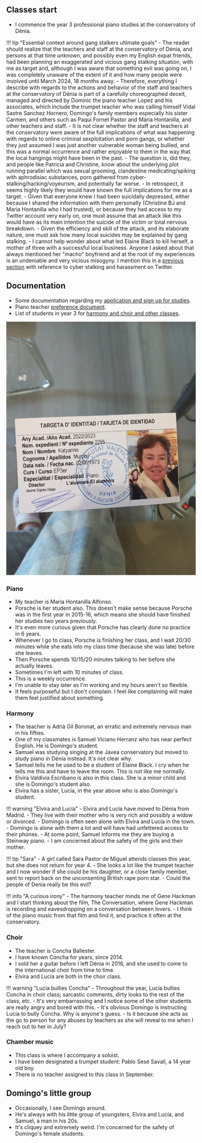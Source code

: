 ## Classes start

- I commence the year 3 professional piano studies at the conservatory of Dénia.

!!! tip "Essential context around gang stalkers ultimate goals"
    - The reader should realize that the teachers and staff at the conservatory of Dénia, and persons at that time unknown, and possibly even my English expat friends, had been planning an exaggerated and vicious gang stalking situation, with me as target and, although I was aware that something evil was going on, I was completely unaware of the extent of it and how many people were involved until March 2024, 18 months away.
    - Therefore, everything I describe with regards to the actions and behavior of the staff and teachers at the conservatory of Dénia is part of a carefully choreographed deceit, managed and directed by Dominic the piano teacher Lopez and his associates, which include the trumpet teacher who was calling himself Vidal Sastre Sanchez Hornero, Domingo's family members especially his sister Carmen, and others such as Paqui Fornet Pastor and Maria Hontanilla, and other teachers and staff.
    - It is not clear whether the staff and teachers at the conservatory were aware of the full implications of what was happening with regards to online criminal sexploitation and porn gangs, or whether they just assumed I was just another vulnerable woman being bullied, and this was a normal occurrence and rather enjoyable to them in the way that the local hangings might have been in the past.
    - The question is, did they, and people like Patricia and Christine, know about the underlying plot running parallel which was sexual grooming, clandestine medicating/spiking with aphrodisiac substances, porn gathered from cyber-stalking/hacking/voyeurism, and potentially far worse. 
    - In retrospect, it seems highly likely they would have known the full implications for me as a target.
    - Given that everyone knew I had been suicidally depressed, either because I shared the information with them personally (Christine BJ and Maria Hontanilla who I had trusted), or because they had access to my Twitter account very early on, one must assume that an attack like this would have as its main intention the suicide of the victim or total nervous breakdown.
    - Given the efficiency and skill of the attack, and its elaborate nature, one must ask how many local suicides may be explained by gang stalking.
    - I cannot help wonder about what led Elaine Black to kill herself, a mother of three with a successful local business. Anyone I asked about that always mentioned her "macho" boyfriend and at the root of my experiences is an undeniable and very vicious misogyny. I mention this in a [previous section](../2021/july.md#elaine-black) with reference to cyber stalking and harassment on Twitter.

## Documentation

- Some documentation regarding my [application and sign up for studies](../../content/documents/papeles-conservatorio/2022-3/application/signing-up.zip).
- Piano teacher [preference document](../../content/documents/papeles-conservatorio/2022-3/Formulari%20tria%20professorat%2022-23.pdf).
- List of students in year 3 for [harmony and choir and other classes](../../content/documents/papeles-conservatorio/2022-3/22-23%20HORARI%20a%2009.09.22%20PROVISIONAL%20PROFESSIONAL.pdf).

![Conservatory identity card](../../content/images/foto-carnet-22-23.jpg)

### Piano

- My teacher is Maria Hontanilla Alfonso. 
- Porsche  is her student also. This doesn't make sense because Porsche was in the first year in 2015-16, which means she should have finished her studies two years previously.
- It's even more curious given that Porsche has clearly done no practice in 6 years.
- Whenever I go to class, Porsche is finishing her class, and I wait 20/30 minutes while she eats into my class time (because she was late) before she leaves. 
- Then Porsche spends 10/15/20 minutes talking to her before she actually leaves. 
- Sometimes I'm left with 10 minutes of class. 
- This is a weekly occurrence. 
- I'm unable to stay later as I'm working and my hours aren't so flexible.
- It feels purposeful but I don't complain. I feel like complaining will make them feel justified about something.

### Harmony

- The teacher is Adrià Gil Boronat, an erratic and extremely nervous man in his fifties.
- One of my classmates is Samuel Viciano Herranz who has near perfect English. He is Domingo's student.
- Samuel was studying singing at the Javea conservatory but moved to study piano in Dénia instead. It's not clear why.
- Samuel tells me he used to be a student of Elaine Black. I cry when he tells me this and have to leave the room. This is not like me normally.
- Elvira Valdivia Escribano is also in this class. She is a minor child and she is Domingo's student also.
- Elvira has a sister, Lucía, in the year above who is also Domingo's student.

!!! warning "Elvira and Lucía"
    - Elvira and Lucía have moved to Dénia from Madrid.
    - They live with their mother who is very rich and possibly a widow or divorced.
    - Domingo is often seen alone with Elvira and Lucía in the town.
    - Domingo is alone with them a lot and will have had unfettered access to their phones.
    - At some point, Samuel informs me they are buying a Steinway piano.
    - I am concerned about the safety of the girls and their mother.

!!! tip "Sara"
    - A girl called Sara Pastor de Miguel attends classes this year, but she does not return for year 4.
    - She looks a lot like the trumpet teacher and I now wonder if she could be his daughter, or a close family member, sent to report back on the unconsenting British rape porn star.
    - Could the people of Denia really be this evil?

!!! info "A curious irony"
    - The harmony teacher minds me of Gene Hackman and I start thinking about the film, The Conversation, where Gene Hackman is recording and eavesdropping on a conversation between lovers.
    - I think of the piano music from that film and find it, and practice it often at the conservatory.

### Choir

- The teacher is Concha Ballester.
- I have known Concha for years, since 2014.
- I sold her a guitar before I left Dénia in 2016, and she used to come to the international choir from time to time.
- Elvira and Lucía are both in the choir class.

!!! warning "Lucía bullies Concha"
    - Throughout the year, Lucía bullies Concha in choir class; sarcastic comments, dirty looks to the rest of the class, etc.
    - It's very embarrassing and I notice some of the other students are really angry and bored with this.
    - It's obvious Domingo is instructing Lucía to bully Concha. Why is anyone's guess.
    - Is it because she acts as the go to person for any abuses by teachers as she will reveal to me when I reach out to her in July?

### Chamber music

- This class is where I accompany a soloist.
- I have been designated a trumpet student: Pablo Sesé Savall, a 14 year old boy.
- There is no teacher assigned to this class in September.

## Domingo's little group

- Occasionally, I see Domingo around. 
- He's always with his little group of youngsters, Elvira and Lucía, and Samuel, a man in his 20s.
- It's cliquey and extremely weird. I'm concerned for the safety of Domingo's female students.
